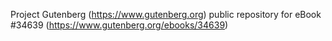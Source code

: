 Project Gutenberg (https://www.gutenberg.org) public repository for eBook #34639 (https://www.gutenberg.org/ebooks/34639)
